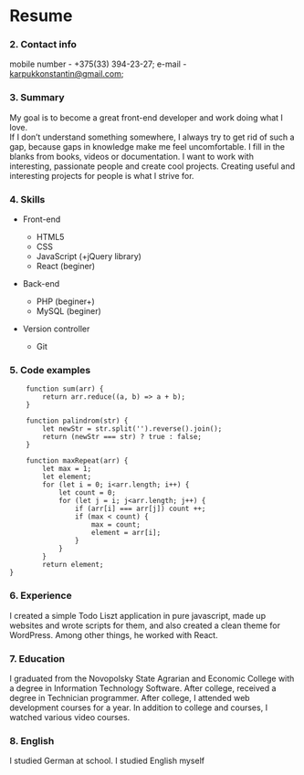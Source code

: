 # Resume

### 2. Contact info

mobile number - +375(33) 394-23-27; 
e-mail - karpukkonstantin@gmail.com;

### 3. Summary

My goal is to become a great front-end developer and work doing what I love.    
If I don’t understand something somewhere, I always try to get rid of such a gap, because gaps in knowledge make me feel uncomfortable. I fill in the blanks from books, videos or documentation.
I want to work with interesting, passionate people and create cool projects. Creating useful and interesting projects for people is what I strive for.

### 4. Skills

- Front-end
    * HTML5
    * CSS
    * JavaScript (+jQuery library)
    * React (beginer)

- Back-end
    * PHP (beginer+)
    * MySQL (beginer)

- Version controller
    * Git

### 5. Code examples

```JS
    function sum(arr) {
        return arr.reduce((a, b) => a + b);
    }

    function palindrom(str) {
        let newStr = str.split('').reverse().join();
        return (newStr === str) ? true : false;
    }

    function maxRepeat(arr) {
        let max = 1;
        let element;
        for (let i = 0; i<arr.length; i++) {
            let count = 0;
            for (let j = i; j<arr.length; j++) {
                if (arr[i] === arr[j]) count ++;
                if (max < count) {
                    max = count;
                    element = arr[i];
                }     
            }  
        }
        return element;
}

```

### 6. Experience

I created a simple Todo Liszt application in pure javascript, made up websites and wrote scripts for them, and also created a clean theme for WordPress. Among other things, he worked with React.

### 7. Education 

I graduated from the Novopolsky State Agrarian and Economic College with a degree in Information Technology Software.
After college, received a degree in Technician programmer. After college, I attended web development courses for a year.
In addition to college and courses, I watched various video courses.

### 8. English

I studied German at school. I studied English myself